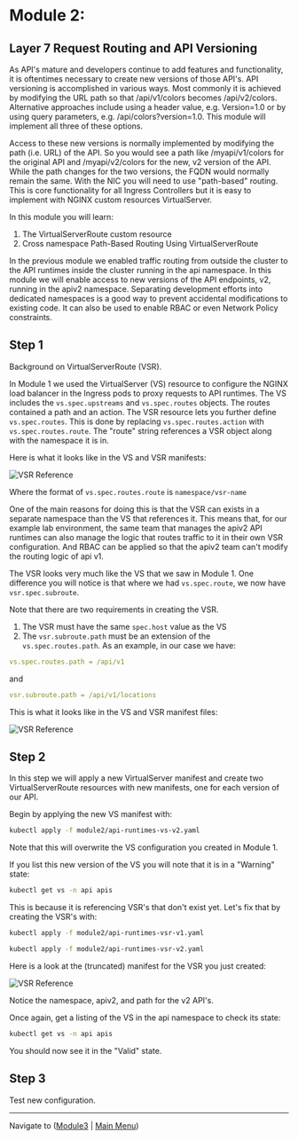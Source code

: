 # Module 2: 

## Layer 7 Request Routing and API Versioning

As API's mature and developers continue to add features and functionality, it is oftentimes necessary to create new versions of those API's.  API versioning is accomplished in various ways.  Most commonly it is achieved by modifying the URL path so that /api/v1/colors becomes /api/v2/colors.  Alternative approaches include using a header value, e.g. Version=1.0 or by using query parameters, e.g. /api/colors?version=1.0.  This module will implement all three of these options.  

Access to these new versions is normally implemented by modifying the path (i.e. URL) of the API.  So you would see a path like /myapi/v1/colors for the original API and /myapi/v2/colors for the new, v2 version of the API.  While the path changes for the two versions, the FQDN would normally remain the same. With the NIC you will need to use "path-based" routing.  This is core functionality for all Ingress Controllers but it is easy to implement with NGINX custom resources VirtualServer.   

In this module you will learn:
1. The VirtualServerRoute custom resource 
2. Cross namespace Path-Based Routing Using VirtualServerRoute

In the previous module we enabled traffic routing from outside the cluster to the API runtimes inside the cluster running in the api namespace.  In this module we will enable access to new versions of the API endpoints, v2, running in the apiv2 namespace.  Separating development efforts into dedicated namespaces is a good way to prevent accidental modifications to existing code.  It can also be used to enable RBAC or even Network Policy constraints.  
## Step 1

Background on VirtualServerRoute (VSR).  

In Module 1 we used the VirtualServer (VS) resource to configure the NGINX load balancer in the Ingress pods to proxy requests to API runtimes.  The VS includes the `vs.spec.upstreams` and `vs.spec.routes` objects.  The routes contained a path and an action.  The VSR resource lets you further define `vs.spec.routes`.  This is done by replacing `vs.spec.routes.action` with `vs.spec.routes.route`.  The "route" string references a VSR object along with the namespace it is in.  

Here is what it looks like in the VS and VSR manifests:

![VSR Reference](media/vs-to-vsr.png)

Where the format of `vs.spec.routes.route` is `namespace/vsr-name`

One of the main reasons for doing this is that the VSR can exists in a separate namespace than the VS that references it.  This means that, for our example lab environment, the same team that manages the apiv2 API runtimes can also manage the logic that routes traffic to it in their own VSR configuration.  And RBAC can be applied so that the apiv2 team can't modify the routing logic of api v1.

The VSR looks very much like the VS that we saw in Module 1.  One difference you will notice is that where we had `vs.spec.route`, we now have `vsr.spec.subroute`.  

Note that there are two requirements in creating the VSR.  

1. The VSR must have the same `spec.host` value as the VS 
2. The `vsr.subroute.path` must be an extension of the `vs.spec.routes.path`.  As an example, in our case we have:

```yaml
vs.spec.routes.path = /api/v1
```

and

```yaml
vsr.subroute.path = /api/v1/locations
```

This is what it looks like in the VS and VSR manifest files:

![VSR Reference](media/vs-2-vsr-2.png)

## Step 2

In this step we will apply a new VirtualServer manifest and create two VirtualServerRoute resources with new manifests, one for each version of our API.  

Begin by applying the new VS manifest with:

```bash
kubectl apply -f module2/api-runtimes-vs-v2.yaml
```

Note that this will overwrite the VS configuration you created in Module 1.  

If you list this new version of the VS you will note that it is in a "Warning" state:

```bash
kubectl get vs -n api apis
```

This is because it is referencing VSR's that don't exist yet.  Let's fix that by creating the VSR's with:

```bash
kubectl apply -f module2/api-runtimes-vsr-v1.yaml
```

```bash
kubectl apply -f module2/api-runtimes-vsr-v2.yaml
```

Here is a look at the (truncated) manifest for the VSR you just created:

![VSR Reference](media/vsr-v2.png)

Notice the namespace, apiv2, and path for the v2 API's.  

Once again, get a listing of the VS in the api namespace to check its state:

```bash
kubectl get vs -n api apis
```

You should now see it in the "Valid" state.
## Step 3

Test new configuration.  

-------------

Navigate to ([Module3](../module3/readme.md) | [Main Menu](../README.md))
